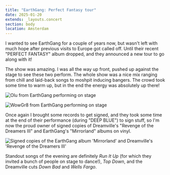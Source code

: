 ```yaml
---
title: "EarthGang: Perfect Fantasy tour"
date: 2025-01-20
extends: _layouts.concert
section: body
location: Amsterdam
---
```


I wanted to see EarthGang for a couple of years now, but wasn't left with much hope after previous visits to Europe got
called off. Until their recent "PERFECT FANTASY" album dropped, and they announced a new tour to go along with it!

The show was amazing. I was all the way up front, pushed up against the stage to see these two perform. The whole show
was a nice mix ranging from chill and laid-back songs to moshpit inducing bangers. The crowd took some time to warm up,
but in the end the energy was absolutely up there!

![Olu from EarthGang performing on stage](/assets/images/concerts/earthgang-1.jpg)

![WowGr8 from EarthGang performing on stage](/assets/images/concerts/earthgang-2.jpg)

Once again I brought some records to get signed, and they took some time at the end of their performance (during "DEEP
BLUE") to sign stuff, so I'm now the proud owner of signed copies of Dreamville's "Revenge of the Dreamers III" and
EarthGang's "Mirrorland" albums on vinyl.

![Signed copies of the EarthGang album 'Mirrorland' and Dreamville's 'Revenge of the Dreamers III'](/assets/images/concerts/earthgang-3.jpg)

Standout songs of the evening are definitely _Run It Up_ (for which they invited a bunch of people on stage to dance!),
_Top Down_, and the Dreamville cuts _Down Bad_ and _Wells Fargo_. 
